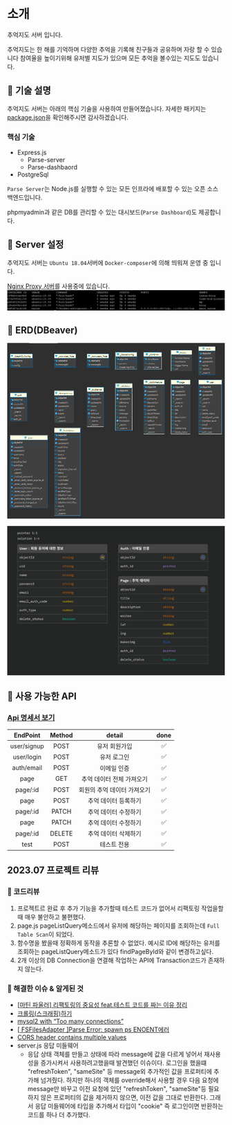 # 소개

추억지도 서버 입니다.

추억지도는 한 해를 기억하며 다양한 추억을 기록해 친구들과 공유하며 자랑 할 수 있습니다
참여율을 높이기위해 유저별 지도가 있으며 모든 추억을 볼수있는 지도도 있습니다.

## 🌿 기술 설명

추억지도 서버는 아래의 핵심 기술을 사용하여 만들어졌습니다.
자세한 패키지는 [package.json](./server/package.json)을 확인해주시면 감사하겠습니다.

### 핵심 기술

- Express.js
  - Parse-server
  - Parse-dashbaord
- PostgreSql

`Parse Server`는 Node.js를 실행할 수 있는 모든 인프라에 배포할 수 있는 오픈 소스 백엔드입니다.

phpmyadmin과 같은 DB를 관리할 수 있는 대시보드(`Parse Dashboard`)도 제공합니다.

## 📌 Server 설정

추억지도 서버는 `Ubuntu 18.04`서버에 `Docker-composer`에 의해 띄워져 운영 중 입니다.

[Nginx Proxy 서버](https://github.com/tjrehdrms123/TIL/blob/main/study/Liunx/Docker/Docker%EB%A5%BC%20%ED%86%B5%ED%95%B4%20Nginx%20proxy%EC%84%9C%EB%B2%84%20%EA%B5%AC%EC%B6%95.md)를 사용중에 있습니다.
![nginx_proxy](./readme_img/nginx_proxy.png)

## 🐾 ERD(DBeaver)

![전체 추억](./readme_img/erd.PNG)

![ERD](./readme_img/erd02.png)

## 📑 사용 가능한 API

### [Api 명세서 보기](./docs/index.html)

|  EndPoint   | Method |           detail            | done |
| :---------: | :----: | :-------------------------: | :--: |
| user/signup |  POST  |        유저 회원가입        |  ✅  |
| user/login  |  POST  |         유저 로그인         |  ✅  |
| auth/email  |  POST  |         이메일 인증         |  ✅  |
|    page     |  GET   |  추억 데이터 전체 가져오기  |  ✅  |
|  page/:id   |  POST  | 회원의 추억 데이터 가져오기 |  ✅  |
|    page     |  POST  |    추억 데이터 등록하기     |  ✅  |
|  page/:id   | PATCH  |    추억 데이터 수정하기     |  ✅  |
|    page     | PATCH  |    추억 데이터 수정하기     |  ✅  |
|  page/:id   | DELETE |    추억 데이터 삭제하기     |  ✅  |
|    test     |  POST  |         테스트 전용         |  ✅  |

## 2023.07 프로젝트 리뷰

### 📢 코드리뷰

1. 프로젝트르 완료 후 추가 기능을 추가할때 테스트 코드가 없어서 리팩토링 작업을할때 매우 불안하고 불편했다.
2. page.js pageListQuery메소드에서 유저에 해당하는 페이지를 조회하는데 `Full Table Scan`이 되었다.
3. 함수명을 봤을때 정확하게 동작을 추론할 수 없었다. 예시로 ID에 해당하는 유저를 조회하는 pageListQuery메소드가 있다 findPageById와 같이 변경하고싶다.
4. 2개 이상의 DB Connection을 연결해 작업하는 API에 Transaction코드가 존재하지 않는다.

### 📢 해결한 이슈 & 알게된 것

- [[마틴 파울러] 리팩토링의 중요성 feat.테스트 코드를 짜는 이유 정리](https://github.com/tjrehdrms123/TIL/blob/main/study/ETC/Refactoring/%5B%EB%A7%88%ED%8B%B4%20%ED%8C%8C%EC%9A%B8%EB%9F%AC%5D%20%EB%A6%AC%ED%8C%A9%ED%86%A0%EB%A7%81%EC%9D%98%20%EC%A4%91%EC%9A%94%EC%84%B1%20feat.%ED%85%8C%EC%8A%A4%ED%8A%B8%20%EC%BD%94%EB%93%9C%EB%A5%BC%20%EC%A7%9C%EB%8A%94%20%EC%9D%B4%EC%9C%A0%20%EC%A0%95%EB%A6%AC.md)
- [크롤링(스크래핑)하기](<https://github.com/tjrehdrms123/TIL/blob/main/study/JS/Node.js/Utility/%ED%81%AC%EB%A1%A4%EB%A7%81(%EC%8A%A4%ED%81%AC%EB%9E%98%ED%95%91)%ED%95%98%EA%B8%B0.md>)
- [mysql2 with “Too many connections”](https://github.com/tjrehdrms123/TIL/blob/main/study/JS/Node.js/Error/mysql2%20with%20%E2%80%9CToo%20many%20connections%E2%80%9D.md)
- [[ FSFilesAdapter ]Parse Error: spawn ps ENOENT에러](https://github.com/tjrehdrms123/TIL/blob/main/study/JS/Node.js/PM2/Error/%5B%20FSFilesAdapter%20%5DParse%20Error%20spawn%20ps%20ENOENT.md)
- [CORS header contains multiple values](https://github.com/tjrehdrms123/TIL/blob/main/study/JS/Node.js/Error/CORS%20header%20contains%20multiple%20values.md)
- server.js 응답 미들웨어
  - 응답 상태 객체를 만들고 상태에 따라 message에 값을 다르게 넣어서 재사용성을 증가시켜서 사용하려고했을때 발견했던 이슈이다.
    로그인을 했을떄 "refreshToken", "sameSite" 등 message외 추가적인 값을 프로퍼티에 추가해 넘겨줬다.
    하지만 하나의 객체를 override해서 사용할 경우 다음 요청에 message만 바꾸고 이전 요청에 있던 "refreshToken", "sameSite"등 필요하지 않은 프로퍼티의 값을 제거하지 않으면, 이전 값을 그대로 반환한다.
    그래서 응답 미들웨어에 타입을 추가해서 타입이 "cookie" 즉 로그인이면 반환하는 코드를 하나 더 추가했다.
